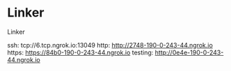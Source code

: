 # Linker
Linker

ssh: tcp://6.tcp.ngrok.io:13049 
http: http://2748-190-0-243-44.ngrok.io 
https: https://84b0-190-0-243-44.ngrok.io 
testing: http://0e4e-190-0-243-44.ngrok.io 